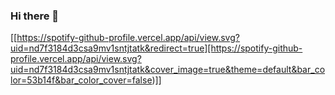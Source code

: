 ### Hi there 👋

<!--
**hann315/hann315** is a ✨ _special_ ✨ repository because its `README.md` (this file) appears on your GitHub profile.

Here are some ideas to get you started:

- 🔭 I’m currently working on ...
- 🌱 I’m currently learning ...
- 👯 I’m looking to collaborate on ...
- 🤔 I’m looking for help with ...
- 💬 Ask me about ...
- 📫 How to reach me: ...
- 😄 Pronouns: ...
- ⚡ Fun fact: ...
-->
[[https://spotify-github-profile.vercel.app/api/view.svg?uid=nd7f3184d3csa9mv1sntjtatk&redirect=true][https://spotify-github-profile.vercel.app/api/view.svg?uid=nd7f3184d3csa9mv1sntjtatk&cover_image=true&theme=default&bar_color=53b14f&bar_color_cover=false)]]
